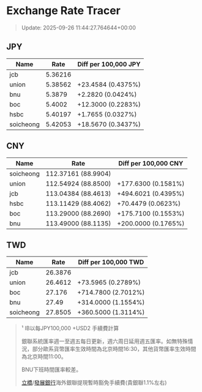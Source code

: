 # Exchange Rate Tracer

> Update: 2025-09-26 11:44:27.764644+00:00

## JPY

| Name      |    Rate | Diff per 100,000 JPY   |
|-----------|---------|------------------------|
| jcb       | 5.36216 |                        |
| union     | 5.38562 | +23.4584 (0.4375%)     |
| bnu       | 5.3879  | +2.2820 (0.0424%)      |
| boc       | 5.4002  | +12.3000 (0.2283%)     |
| hsbc      | 5.40197 | +1.7655 (0.0327%)      |
| soicheong | 5.42053 | +18.5670 (0.3437%)     |

## CNY

| Name      | Rate                | Diff per 100,000 CNY   |
|-----------|---------------------|------------------------|
| soicheong | 112.37161	(88.9904) |                        |
| union     | 112.54924	(88.8500) | +177.6300 (0.1581%)    |
| jcb       | 113.04384	(88.4613) | +494.6021 (0.4395%)    |
| hsbc      | 113.11429	(88.4062) | +70.4479 (0.0623%)     |
| boc       | 113.29000	(88.2690) | +175.7100 (0.1553%)    |
| bnu       | 113.49000	(88.1135) | +200.0000 (0.1765%)    |

## TWD

| Name      |    Rate | Diff per 100,000 TWD   |
|-----------|---------|------------------------|
| jcb       | 26.3876 |                        |
| union     | 26.4612 | +73.5965 (0.2789%)     |
| boc       | 27.176  | +714.7800 (2.7012%)    |
| bnu       | 27.49   | +314.0000 (1.1554%)    |
| soicheong | 27.8505 | +360.5000 (1.3114%)    |


> ¹ IB以每JPY100,000 +USD2 手續費計算
>
> 銀聯系統匯率週一至週五每日更新，週六周日延用週五匯率。如無特殊情況，部分歐系貨幣匯率生效時間為北京時間16:30，其他貨幣匯率生效時間為北京時間11:00。
>
> BNU下班時間匯率較差。
>
> [立橋](https://www.wlbank.com.mo/uploads/ueditor/file/20181211/1544536513900230.pdf)/[發展銀行](https://www.mdb.com.mo/Service_Charges_20230728.pdf)海外銀聯提現暫時豁免手續費(貴銀聯1.1%左右)

